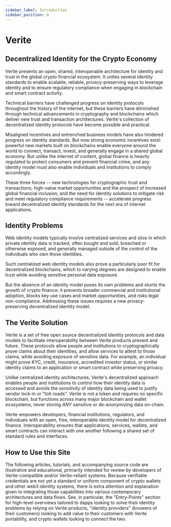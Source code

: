 ```yaml
---
sidebar_label: Introduction
sidebar_position: 0
---
```


# Verite

## Decentralized Identity for the Crypto Economy

Verite presents an open, shared, interoperable architecture for identity and trust in the global crypto financial ecosystem. It unites several identity standards to enable scalable, reliable, privacy-preserving ways to leverage identity and to ensure regulatory compliance when engaging in blockchain and smart contract activity.

Technical barriers have challenged progress on identity protocols throughout the history of the internet, but these barriers have diminished through technical advancements in cryptography and blockchains which deliver new trust and transaction architectures. Verite's collection of decentralized identity protocols have become possible and practical.

Misaligned incentives and entrenched business models have also hindered progress on identity standards. But now strong economic incentives exist: powerful new markets built on blockchains enable everyone around the world to connect, transact, invest, and generally engage in a shared global economy. But unlike the internet of content, global finance is heavily regulated to protect consumers and prevent financial crime, and any identity model must also enable individuals and institutions to comply accordingly.

These three forces -- new technologies for cryptographic trust and transactions, high-value market opportunities and the prospect of increased global financial inclusion, and the need for identity solutions to mitigate risk and meet regulatory compliance requirements -- accelerate progress toward decentralized identity standards for the next era of internet applications.

## Identity Problems

Web identity models typically involve centralized services and silos in which private identity data is tracked, often bought and sold, breached or otherwise exposed, and generally managed outside of the control of the individuals who own those identities.

Such centralized web identity models also prove a particularly poor fit for decentralized blockchains, which to varying degrees are designed to enable trust while avoiding sensitive personal data exposure.

But the absence of an identity model poses its own problems and stunts the growth of crypto finance: it prevents broader commercial and institutional adoption, blocks key use cases and market opportunities, and risks legal non-compliance. Addressing these issues requires a new privacy-preserving decentralized identity model.

## The Verite Solution

Verite is a set of free open source decentralized identity protocols and data models to facilitate interoperability between Verite products present and future. These protocols allow people and institutions to cryptographically prove claims about their identities, and allow services to attest to those claims, while avoiding exposure of sensitive data. For example, an individual might prove KYC, credit, insurance, accredited investor status, or similar identity claims to an application or smart contract while preserving privacy.

Unlike centralized identity architectures, Verite's decentralized approach enables people and institutions to control how their identity data is accessed and avoids the *sensitivity* of identity data being used to justify vendor lock-in or "toll-roads". Verite is not a token and requires no specific blockchain, but functions across many major blockchain and wallet ecosystems, never storing *ANY* sensitive or de-anonymizing data on-chain.

Verite empowers developers, financial institutions, regulators, and individuals with an open, free, interoperable identity model for decentralized finance. Interoperability ensures that applications, services, wallets, and smart contracts can interact with one another following a shared set of standard rules and interfaces.

## How to Use this Site

The following articles, tutorials, and accompanying source code are illustrative and educational, primarily intended for review by developers of Verite-compatible and/or Verite-reliant systems.  Because verifiable credentials are not yet a standard or uniform component of crypto wallets and other web3 identity systems, there is extra attention and explanation given to integrating those capabilities into various contemporary architectures and data flows.  See, in particular, the "Entry-Points" section for high-level overviews tailored to dapps looking to solve their identity problems by relying on Verite products, "identity providers" (knowers of their customers) looking to add value to their customers with Verite portability, and crypto wallets looking to connect the two.
